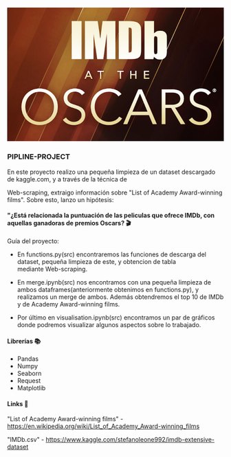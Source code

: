 ![IMDb](/images/IMDB.png)

### PIPLINE-PROJECT


En este proyecto realizo una pequeña limpieza de un dataset descargado de kaggle.com, y a través de la técnica de 

Web-scraping, extraigo información sobre "List of Academy Award-winning films". Sobre esto, lanzo un hipótesis:

#### "¿Está relacionada la puntuación de las peliculas que ofrece IMDb, con aquellas ganadoras de premios Oscars?  🎬

Guía del proyecto:

- En functions.py(src) encontraremos las funciones de descarga del dataset, pequeña limpieza de este, y obtencion de tabla    
mediante Web-scraping.

- En merge.ipynb(src) nos encontramos con una pequeña limpieza de ambos dataframes(anteriormente obtenimos en functions.py), y      realizamos un merge de ambos.
Además obtendremos el top 10 de IMDb y de Academy Award-winning films.

- Por último en visualisation.ipynb(src) encontramos un par de gráficos donde podremos visualizar algunos aspectos sobre lo       trabajado.

#### Librerías 📚

- Pandas
- Numpy
- Seaborn
- Request
- Matplotlib


#### Links 🔗

"List of Academy Award-winning films" - https://en.wikipedia.org/wiki/List_of_Academy_Award-winning_films

"IMDb.csv" - https://www.kaggle.com/stefanoleone992/imdb-extensive-dataset
